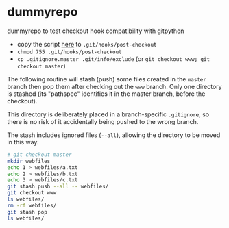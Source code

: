 # dummyrepo

dummyrepo to test checkout hook compatibility with gitpython

- copy the script [here](https://gist.github.com/wizioo/c89847c7894ede628071)
  to `.git/hooks/post-checkout`
- `chmod 755 .git/hooks/post-checkout`
- `cp .gitignore.master .git/info/exclude` (or `git checkout www; git checkout master`)

The following routine will stash (push) some files created in the `master` branch
then pop them after checking out the `www` branch. Only one directory is stashed
(its "pathspec" identifies it in the master branch, before the checkout).

This directory is deliberately placed in a branch-specific `.gitignore`,
so there is no risk of it accidentally being pushed to the wrong branch.

The stash includes ignored files (`--all`), allowing the directory to be moved in this way.

```sh
# git checkout master
mkdir webfiles
echo 1 > webfiles/a.txt 
echo 2 > webfiles/b.txt 
echo 3 > webfiles/c.txt 
git stash push --all -- webfiles/
git checkout www
ls webfiles/
rm -rf webfiles/
git stash pop
ls webfiles/
```
